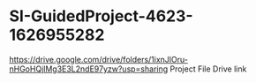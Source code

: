 # SI-GuidedProject-4623-1626955282
https://drive.google.com/drive/folders/1ixnJlOru-nHGoHQjlMg3E3L2ndE97yzw?usp=sharing
Project File Drive link
